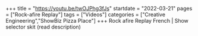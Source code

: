 +++
title = "https://youtu.be/twOJPhg3fJs"
startdate = "2022-03-21"
pages = ["Rock-afire Replay"]
tags = ["Videos"]
categories = ["Creative Engineering","ShowBiz Pizza Place"]
+++
Rock afire Replay French | Show selector skit (read description)
